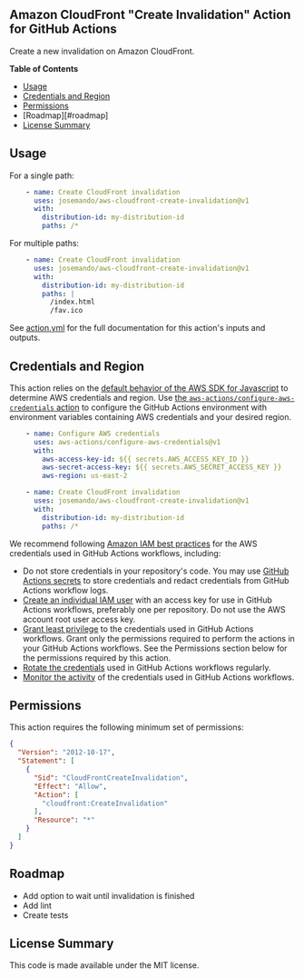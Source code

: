## Amazon CloudFront "Create Invalidation" Action for GitHub Actions

Create a new invalidation on Amazon CloudFront.

**Table of Contents**

<!-- toc -->

- [Usage](#usage)
- [Credentials and Region](#credentials-and-region)
- [Permissions](#permissions)
- [Roadmap][#roadmap]
- [License Summary](#license-summary)

<!-- tocstop -->

## Usage

For a single path:
```yaml
    - name: Create CloudFront invalidation
      uses: josemando/aws-cloudfront-create-invalidation@v1
      with:
        distribution-id: my-distribution-id
        paths: /*
```

For multiple paths:
```yaml
    - name: Create CloudFront invalidation
      uses: josemando/aws-cloudfront-create-invalidation@v1
      with:
        distribution-id: my-distribution-id
        paths: |
          /index.html
          /fav.ico
```

See [action.yml](action.yml) for the full documentation for this action's inputs and outputs.

## Credentials and Region

This action relies on the [default behavior of the AWS SDK for Javascript](https://docs.aws.amazon.com/sdk-for-javascript/v2/developer-guide/setting-credentials-node.html) to determine AWS credentials and region.  Use [the `aws-actions/configure-aws-credentials` action](https://github.com/aws-actions/configure-aws-credentials) to configure the GitHub Actions environment with environment variables containing AWS credentials and your desired region.

```yaml
    - name: Configure AWS credentials
      uses: aws-actions/configure-aws-credentials@v1
      with:
        aws-access-key-id: ${{ secrets.AWS_ACCESS_KEY_ID }}
        aws-secret-access-key: ${{ secrets.AWS_SECRET_ACCESS_KEY }}
        aws-region: us-east-2

    - name: Create CloudFront invalidation
      uses: josemando/aws-cloudfront-create-invalidation@v1
      with:
        distribution-id: my-distribution-id
        paths: /*
```

We recommend following [Amazon IAM best practices](https://docs.aws.amazon.com/IAM/latest/UserGuide/best-practices.html) for the AWS credentials used in GitHub Actions workflows, including:
* Do not store credentials in your repository's code.  You may use [GitHub Actions secrets](https://help.github.com/en/actions/automating-your-workflow-with-github-actions/creating-and-using-encrypted-secrets) to store credentials and redact credentials from GitHub Actions workflow logs.
* [Create an individual IAM user](https://docs.aws.amazon.com/IAM/latest/UserGuide/best-practices.html#create-iam-users) with an access key for use in GitHub Actions workflows, preferably one per repository. Do not use the AWS account root user access key.
* [Grant least privilege](https://docs.aws.amazon.com/IAM/latest/UserGuide/best-practices.html#grant-least-privilege) to the credentials used in GitHub Actions workflows.  Grant only the permissions required to perform the actions in your GitHub Actions workflows.  See the Permissions section below for the permissions required by this action.
* [Rotate the credentials](https://docs.aws.amazon.com/IAM/latest/UserGuide/best-practices.html#rotate-credentials) used in GitHub Actions workflows regularly.
* [Monitor the activity](https://docs.aws.amazon.com/IAM/latest/UserGuide/best-practices.html#keep-a-log) of the credentials used in GitHub Actions workflows.

## Permissions

This action requires the following minimum set of permissions:

```json
{
  "Version": "2012-10-17",
  "Statement": [
    {
      "Sid": "CloudFrontCreateInvalidation",
      "Effect": "Allow",
      "Action": [
        "cloudfront:CreateInvalidation"
      ],
      "Resource": "*"
    }
  ]
}
```

## Roadmap

- Add option to wait until invalidation is finished
- Add lint
- Create tests

## License Summary

This code is made available under the MIT license.
